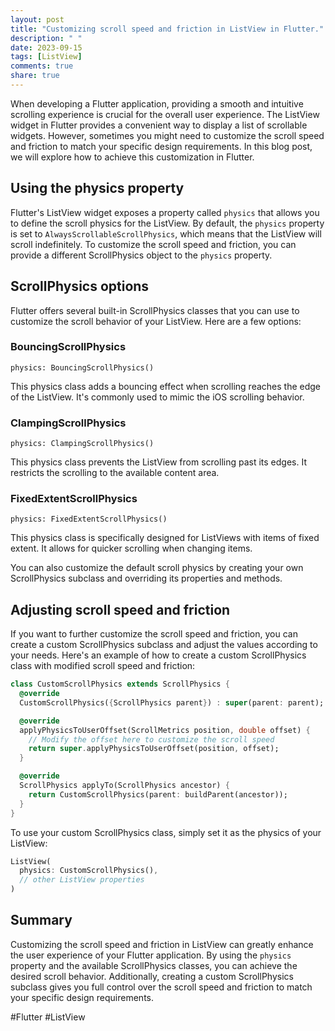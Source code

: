```yaml
---
layout: post
title: "Customizing scroll speed and friction in ListView in Flutter."
description: " "
date: 2023-09-15
tags: [ListView]
comments: true
share: true
---
```


When developing a Flutter application, providing a smooth and intuitive scrolling experience is crucial for the overall user experience. The ListView widget in Flutter provides a convenient way to display a list of scrollable widgets. However, sometimes you might need to customize the scroll speed and friction to match your specific design requirements. In this blog post, we will explore how to achieve this customization in Flutter.

## Using the physics property

Flutter's ListView widget exposes a property called `physics` that allows you to define the scroll physics for the ListView. By default, the `physics` property is set to `AlwaysScrollableScrollPhysics`, which means that the ListView will scroll indefinitely. To customize the scroll speed and friction, you can provide a different ScrollPhysics object to the `physics` property.

## ScrollPhysics options

Flutter offers several built-in ScrollPhysics classes that you can use to customize the scroll behavior of your ListView. Here are a few options:

### BouncingScrollPhysics
`physics: BouncingScrollPhysics()`

This physics class adds a bouncing effect when scrolling reaches the edge of the ListView. It's commonly used to mimic the iOS scrolling behavior.

### ClampingScrollPhysics
`physics: ClampingScrollPhysics()`

This physics class prevents the ListView from scrolling past its edges. It restricts the scrolling to the available content area.

### FixedExtentScrollPhysics
`physics: FixedExtentScrollPhysics()`

This physics class is specifically designed for ListViews with items of fixed extent. It allows for quicker scrolling when changing items.

You can also customize the default scroll physics by creating your own ScrollPhysics subclass and overriding its properties and methods.

## Adjusting scroll speed and friction

If you want to further customize the scroll speed and friction, you can create a custom ScrollPhysics subclass and adjust the values according to your needs. Here's an example of how to create a custom ScrollPhysics class with modified scroll speed and friction:

```dart
class CustomScrollPhysics extends ScrollPhysics {
  @override
  CustomScrollPhysics({ScrollPhysics parent}) : super(parent: parent);

  @override
  applyPhysicsToUserOffset(ScrollMetrics position, double offset) {
    // Modify the offset here to customize the scroll speed
    return super.applyPhysicsToUserOffset(position, offset);
  }

  @override
  ScrollPhysics applyTo(ScrollPhysics ancestor) {
    return CustomScrollPhysics(parent: buildParent(ancestor));
  }
}
```

To use your custom ScrollPhysics class, simply set it as the physics of your ListView:

```dart
ListView(
  physics: CustomScrollPhysics(),
  // other ListView properties
)
```

## Summary

Customizing the scroll speed and friction in ListView can greatly enhance the user experience of your Flutter application. By using the `physics` property and the available ScrollPhysics classes, you can achieve the desired scroll behavior. Additionally, creating a custom ScrollPhysics subclass gives you full control over the scroll speed and friction to match your specific design requirements.

#Flutter #ListView